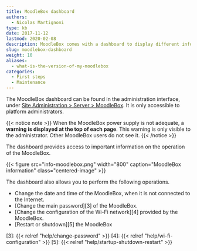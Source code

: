 ```yaml
---
title: MoodleBox dashboard
authors:
  - Nicolas Martignoni
type: kb
date: 2017-11-12
lastmod: 2020-02-08
description: MoodleBox comes with a dashboard to display different information about the hardware and software installed.
slug: moodlebox-dashboard
weight: 10
aliases:
  - what-is-the-version-of-my-moodlebox
categories:
  - First steps
  - Maintenance
---
```

The MoodleBox dashboard can be found in the administration interface, under [Site Administration > Server > MoodleBox][1]. It is only accessible to platform administrators.

{{< notice note >}}
When the MoodleBox power supply is not adequate, a __warning is displayed at the top of each page__. This warning is only visible to the administrator. Other MoodleBox users do not see it.
{{< /notice >}}

The dashboard provides access to important information on the operation of the MoodleBox.

{{< figure src="info-moodlebox.png" width="800" caption="MoodleBox information" class="centered-image" >}}

The dashboard also allows you to perform the following operations.

- Change the date and time of the MoodleBox, when it is not connected to the Internet.
- [Change the main password][3] of the MoodleBox.
- [Change the configuration of the Wi-Fi network][4] provided by the MoodleBox.
- [Restart or shutdown][5] the MoodleBox

 [1]: http://moodlebox.home/admin/tool/moodlebox/index.php
 [3]: {{< relref "help/change-password" >}}
 [4]: {{< relref "help/wi-fi-configuration" >}}
 [5]: {{< relref "help/startup-shutdown-restart" >}}
